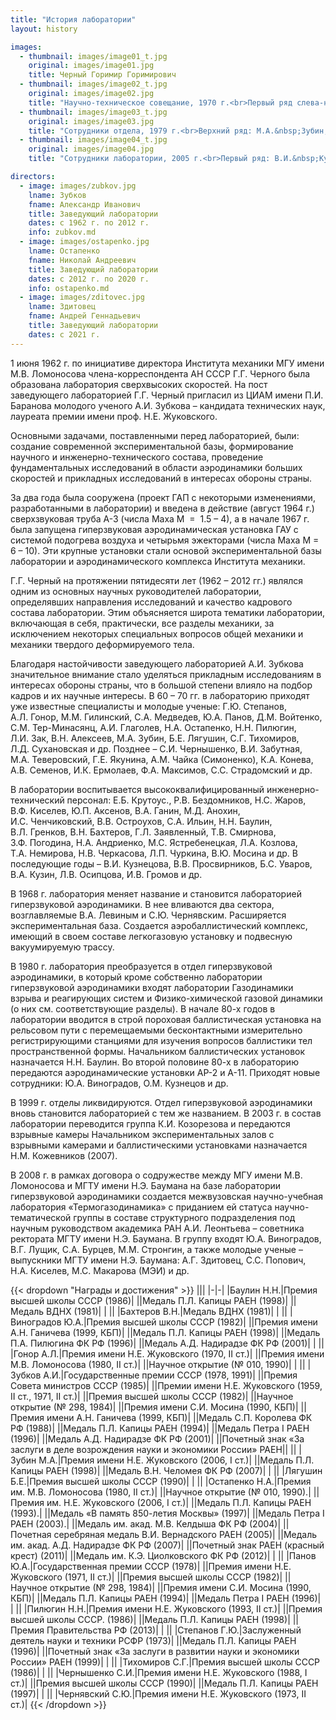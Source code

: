 ```yaml
---
title: "История лаборатории"
layout: history

images:
  - thumbnail: images/image01_t.jpg
    original: images/image01.jpg
    title: Черный Горимир Горимирович
  - thumbnail: images/image02_t.jpg
    original: images/image02.jpg
    title: "Научно-техническое совещание, 1970 г.<br>Первый ряд слева-направо: М.М.&nbsp;Гилинский, А.И.&nbsp;Зубков, Ю.А.&nbsp;Панов, Г.Г.&nbsp;Черный. Второй ряд: С.А.&nbsp;Медведев, Д.М.&nbsp;Войтенко, Н.А.&nbsp;Остапенко, Г.Ю.&nbsp;Степанов, А.Л.&nbsp;Гонор. Третий ряд: В.И.&nbsp;Лапыгин, Ю.П.&nbsp;Аксенов, В.Н.&nbsp;Алексеев, Л.И.&nbsp;Зак."
  - thumbnail: images/image03_t.jpg
    original: images/image03.jpg
    title: "Сотрудники отдела, 1979 г.<br>Верхний ряд: М.А.&nbsp;Зубин, Н.В.&nbsp;Черкасова, М.С.&nbsp;Ястребенецкая, Л.А.&nbsp;Козлова, М.Д.&nbsp;Анохин. Средний ряд: Б.Е.&nbsp;Лягушин, В.В.&nbsp;Остроухов, Н.С.&nbsp;Жаров, В.А.&nbsp;Ганин. Нижний ряд: В.Ю.&nbsp;Мосина, А.И.&nbsp;Зубков, Н.А.&nbsp;Остапенко, Е.В.&nbsp;Евсеева, А.И.&nbsp;Глаголев, А.Л.&nbsp;Гонор."
  - thumbnail: images/image04_t.jpg
    original: images/image04.jpg
    title: "Сотрудники лаборатории, 2005 г.<br>Первый ряд: В.И.&nbsp;Кузнецова, Л.Д.&nbsp;Сухановская, А.М.&nbsp;Чайка, Т.А.&nbsp;Немирова. Второй ряд: Н.А.&nbsp;Остапенко, Л.В.&nbsp;Осипцова, Ю.А.&nbsp;Виноградов, А.И.&nbsp;Зубков. Третий ряд: М.А.&nbsp;Зубин, М.М.&nbsp;Стронгин, В.В.&nbsp;Остроухов, А.Г.&nbsp;Здитовец. Четвертый ряд: М.Д.&nbsp;Анохин, В.В.&nbsp;Просвирников, И.К.&nbsp;Ермолаев, А.В.&nbsp;Зайцев."

directors:
  - image: images/zubkov.jpg
    lname: Зубков
    fname: Александр Иванович
    title: Заведующий лаборатории
    dates: с 1962 г. по 2012 г.
    info: zubkov.md
  - image: images/ostapenko.jpg
    lname: Остапенко
    fname: Николай Андреевич
    title: Заведующий лаборатории
    dates: с 2012 г. по 2020 г.
    info: ostapenko.md
  - image: images/zditovec.jpg
    lname: Здитовец
    fname: Андрей Геннадьевич
    title: Заведующий лаборатории
    dates: с 2021 г.
---
```


1 июня 1962 г. по инициативе директора Института механики МГУ имени М.В. Ломоносова члена-корреспондента АН СССР Г.Г.&nbsp;Черного была образована лаборатория сверхвысоких скоростей. На пост заведующего лабораторией Г.Г.&nbsp;Черный пригласил из ЦИАМ имени П.И. Баранова молодого ученого А.И.&nbsp;Зубкова – кандидата технических наук, лауреата премии имени проф.&nbsp;Н.Е.&nbsp;Жуковского.

Основными задачами, поставленными перед лабораторией, были: создание современной экспериментальной базы, формирование научного и инженерно-технического состава, проведение фундаментальных исследований в области аэродинамики больших скоростей и прикладных исследований в интересах обороны страны.

За два года была сооружена (проект ГАП с некоторыми изменениями, разработанными в лаборатории) и введена в действие (август 1964 г.) сверхзвуковая труба А-3 (числа Маха М &nbsp;= &nbsp;1.5&nbsp;–&nbsp;4), а в начале 1967&nbsp;г. была запущена гиперзвуковая аэродинамическая установка ГАУ с системой подогрева воздуха и четырьмя эжекторами (числа Маха М = 6&nbsp;–&nbsp;10). Эти крупные установки стали основой экспериментальной базы лаборатории и аэродинамического комплекса Института механики.

Г.Г. Черный на протяжении пятидесяти лет (1962&nbsp;–&nbsp;2012 гг.) являлся одним из основных научных руководителей лаборатории, определявших направления исследований и качество кадрового состава лаборатории. Этим объясняется широта тематики лаборатории, включающая в себя, практически, все разделы механики, за исключением некоторых специальных вопросов общей механики и механики твердого деформируемого тела.

Благодаря настойчивости заведующего лабораторией А.И. Зубкова значительное внимание стало уделяться прикладным исследованиям в интересах обороны страны, что в большой степени влияло на подбор кадров и их научные интересы. В 60&nbsp;–&nbsp;70 гг. в лабораторию приходят уже известные специалисты и молодые ученые: Г.Ю.&nbsp;Степанов, А.Л.&nbsp;Гонор, М.М.&nbsp;Гилинский, С.А.&nbsp;Медведев, Ю.А.&nbsp;Панов, Д.М.&nbsp;Войтенко, С.М.&nbsp;Тер-Минасянц, А.И.&nbsp;Глаголев, Н.А.&nbsp;Остапенко, Н.Н.&nbsp;Пилюгин, Л.И.&nbsp;Зак, В.Н.&nbsp;Алексеев, М.А.&nbsp;Зубин, Б.Е.&nbsp;Лягушин, С.Г.&nbsp;Тихомиров, Л.Д.&nbsp;Сухановская и др. Позднее – С.И.&nbsp;Чернышенко, В.И.&nbsp;Забутная, М.А.&nbsp;Теверовский, Г.Е.&nbsp;Якунина, А.М.&nbsp;Чайка (Симоненко), К.А.&nbsp;Конева, А.В.&nbsp;Семенов, И.К.&nbsp;Ермолаев, Ф.А.&nbsp;Максимов, С.С.&nbsp;Страдомский и&nbsp;др.

В лаборатории воспитывается высококвалифицированный инженерно-технический персонал: Е.Б.&nbsp;Крутоус., Р.В.&nbsp;Бездомников, Н.С.&nbsp;Жаров, В.Ф.&nbsp;Киселев, Ю.П.&nbsp;Аксенов, В.А.&nbsp;Ганин, М.Д.&nbsp;Анохин, И.С.&nbsp;Ченчиковский, В.В.&nbsp;Остроухов, С.А.&nbsp;Ильин, Н.Н.&nbsp;Баулин, В.Л.&nbsp;Гренков, В.Н.&nbsp;Бахтеров, Г.Л.&nbsp;Заявленный, Т.В.&nbsp;Смирнова, З.Ф.&nbsp;Погодина, Н.А.&nbsp;Андриенко, М.С.&nbsp;Ястребенецкая, Л.А.&nbsp;Козлова, Т.А.&nbsp;Немирова, Н.В.&nbsp;Черкасова, Л.П.&nbsp;Чуркина, В.Ю.&nbsp;Мосина и др. В последующие годы – В.И.&nbsp;Кузнецова, В.В.&nbsp;Просвирников, Б.С.&nbsp;Уваров, В.А.&nbsp;Кузин, Л.В.&nbsp;Осипцова, И.В.&nbsp;Громов и др.

В 1968 г. лаборатория меняет название и становится лабораторией гиперзвуковой аэродинамики. В нее вливаются два сектора, возглавляемые В.А.&nbsp;Левиным и С.Ю.&nbsp;Чернявским. Расширяется экспериментальная база. Создается аэробаллистический комплекс, имеющий в своем составе легкогазовую установку и подвесную вакуумируемую трассу.

В 1980 г. лаборатория преобразуется в отдел гиперзвуковой аэродинамики, в который кроме собственно лаборатории гиперзвуковой аэродинамики входят лаборатории Газодинамики взрыва и реагирующих систем и Физико-химической газовой динамики (о них см. соответствующие разделы). В начале 80-х годов в лаборатории вводится в строй пороховая баллистическая установка на рельсовом пути с перемещаемыми бесконтактными измерительно регистрирующими станциями для изучения вопросов баллистики тел пространственной формы. Начальником баллистических установок назначается Н.Н. Баулин. Во второй половине 80-х в лабораторию передаются аэродинамические установки АР-2 и А-11. Приходят новые сотрудники: Ю.А.&nbsp;Виноградов, О.М.&nbsp;Кузнецов и др. 

В 1999 г. отделы ликвидируются. Отдел гиперзвуковой аэродинамики вновь становится лабораторией с тем же названием. 
В 2003 г. в состав лаборатории переводится группа К.И.&nbsp;Козорезова и передаются взрывные камеры Начальником экспериментальных залов с взрывными камерами и баллистическими установками назначается Н.М.&nbsp;Кожевников (2007). 

В 2008 г. в рамках договора о содружестве между МГУ имени М.В. Ломоносова и МГТУ имени Н.Э. Баумана на базе лаборатории гиперзвуковой аэродинамики создается межвузовская научно-учебная лаборатория «Термогазодинамика» с приданием ей статуса научно-тематической группы в составе структурного подразделения под научным руководством академика РАН А.И.&nbsp;Леонтьева – советника ректората МГТУ имени Н.Э.&nbsp;Баумана.
В группу входят Ю.А.&nbsp;Виноградов, В.Г.&nbsp;Лущик, С.А.&nbsp;Бурцев, М.М.&nbsp;Стронгин, а также молодые ученые – выпускники МГТУ имени Н.Э.&nbsp;Баумана: А.Г.&nbsp;Здитовец, С.С.&nbsp;Попович, Н.А.&nbsp;Киселев, М.С.&nbsp;Макарова (МЭИ)  и др.

{{< dropdown "Награды и достижения" >}}
|||
|-|-|
|Баулин Н.Н.|Премия высшей школы СССР (1986)|
||Медаль П.Л. Капицы РАЕН (1998)|
||Медаль ВДНХ (1981)|
|&nbsp;||
|Бахтеров В.Н.|Медаль ВДНХ (1981)|
|&nbsp;||
|Виноградов Ю.А.|Премия высшей школы СССР (1982)|
||Премия имени А.Н. Ганичева (1999, КБП)|
||Медаль П.Л. Капицы РАЕН (1998)|
||Медаль П.А. Пилюгина ФК РФ (1996)|
||Медаль А.Д. Надирадзе ФК РФ (2001)|
|&nbsp;||
|Гонор А.Л.|Премия имени Н.Е. Жуковского (1970, II ст.)|
||Премия имени М.В. Ломоносова (1980, II ст.)|
||Научное открытие (№ 010, 1990)|
|&nbsp;||
|Зубков А.И.|Государственные премии СССР (1978, 1991)|
||Премия Совета министров СССР (1985)|
||Премии имени Н.Е. Жуковского (1959, II ст., 1971, II ст.)|
||Премия высшей школы СССР (1982)|
||Научное открытие (№ 298, 1984)|
||Премия имени С.И. Мосина (1990, КБП)|
||Премия имени А.Н. Ганичева (1999, КБП)|
||Медаль С.П. Королева ФК РФ (1988)|
||Медаль П.Л. Капицы РАЕН (1994)|
||Медаль Петра I РАЕН (1996)|
||Медаль  А.Д. Надирадзе ФК РФ (2001)|
||Почетный знак «За заслуги в деле возрождения науки и экономики России» РАЕН||&nbsp;||
|Зубин М.А.|Премия имени Н.Е. Жуковского (2006, I ст.)|
||Медаль П.Л. Капицы РАЕН (1998)|
||Медаль В.Н. Челомея ФК РФ (2007)|
|&nbsp;||
|Лягушин Б.Е.|Премия высшей школы СССР (1990)|
|&nbsp;||
|Остапенко Н.А.|Премия им. М.В. Ломоносова (1980, II ст.)|
||Научное открытие (№ 010, 1990).|
||Премия им. Н.Е. Жуковского (2006, I ст.)|
||Медаль П.Л. Капицы РАЕН (1993).|
||Медаль «В память 850-летия Москвы» (1997)|
||Медаль Петра I РАЕН (2003).|
||Медаль им. акад. М.В. Келдыша ФК РФ (2004)|
||Почетная серебряная медаль В.И. Вернадского РАЕН (2005)|
||Медаль им. акад. А.Д. Надирадзе ФК РФ (2007)|
||Почетный знак РАЕН (красный крест) (2011)|
||Медаль им. К.Э. Циолковского ФК РФ (2012)|
|&nbsp;||
|Панов Ю.А.|Государственная премии СССР (1978)|
||Премия имени Н.Е. Жуковского (1971, II ст.)|
||Премия высшей школы СССР (1982)|
||Научное открытие (№ 298, 1984)|
||Премия имени С.И. Мосина (1990, КБП)|
||Медаль П.Л. Капицы РАЕН (1994)|
||Медаль Петра I РАЕН (1996)|
|&nbsp;||
|Пилюгин Н.Н.|Премия имени Н.Е. Жуковского (1993, II ст.)|
||Премия высшей школы СССР. (1986)|
||Медаль П.Л. Капицы РАЕН (1998)|
||Премия Правительства РФ (2013)|
|&nbsp;||
|Степанов Г.Ю.|Заслуженный деятель науки и техники РСФР (1973)|
||Медаль П.Л. Капицы РАЕН (1996)|
||Почетный знак «За заслуги в развитии науки и экономики России» РАЕН (1999)|
|&nbsp;||
|Тихомиров С.Г.|Премия высшей школы СССР (1986)|
|&nbsp;||
|Чернышенко С.И.|Премия имени Н.Е. Жуковского (1988, I ст.)|
||Премия высшей школы СССР (1990)|
||Медаль П.Л. Капицы РАЕН (1997)|
|&nbsp;||
|Чернявский С.Ю.|Премия имени Н.Е. Жуковского (1973, II ст.)|
{{< /dropdown >}}